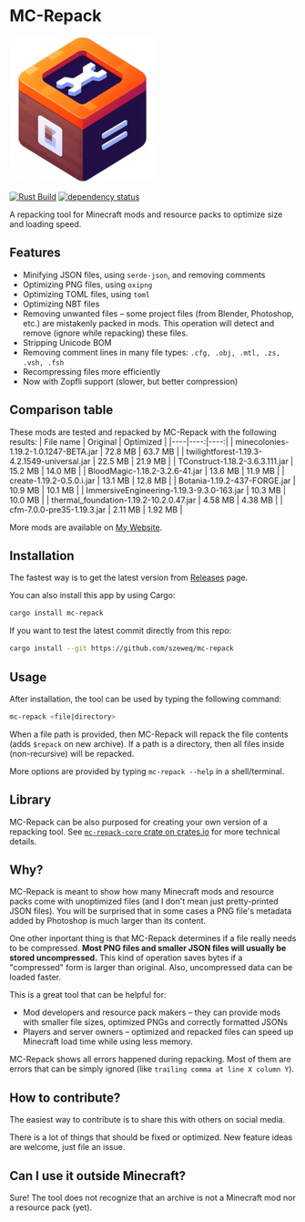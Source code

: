 # MC-Repack
![Logo](https://raw.githubusercontent.com/szeweq/mc-repack/master/mc-repack-logo.png)

[![Rust Build](https://github.com/szeweq/mc-repack/actions/workflows/rust-build.yml/badge.svg)](https://github.com/szeweq/mc-repack/actions/workflows/rust-build.yml)
[![dependency status](https://deps.rs/repo/github/szeweq/mc-repack/status.svg)](https://deps.rs/repo/github/szeweq/mc-repack)

A repacking tool for Minecraft mods and resource packs to optimize size and loading speed.

## Features
- Minifying JSON files, using `serde-json`, and removing comments
- Optimizing PNG files, using `oxipng`
- Optimizing TOML files, using `toml`
- Optimizing NBT files
- Removing unwanted files – some project files (from Blender, Photoshop, etc.) are mistakenly packed in mods. This operation will detect and remove (ignore while repacking) these files.
- Stripping Unicode BOM
- Removing comment lines in many file types: `.cfg, .obj, .mtl, .zs, .vsh, .fsh`
- Recompressing files more efficiently
- Now with Zopfli support (slower, but better compression)

## Comparison table
These mods are tested and repacked by MC-Repack with the following results:
| File name | Original | Optimized |
|----|----:|----:|
| minecolonies-1.19.2-1.0.1247-BETA.jar | 72.8 MB | 63.7 MB |
| twilightforest-1.19.3-4.2.1549-universal.jar | 22.5 MB | 21.9 MB |
| TConstruct-1.18.2-3.6.3.111.jar | 15.2 MB | 14.0 MB |
| BloodMagic-1.18.2-3.2.6-41.jar | 13.6 MB | 11.9 MB |
| create-1.19.2-0.5.0.i.jar | 13.1 MB | 12.8 MB |
| Botania-1.19.2-437-FORGE.jar | 10.9 MB | 10.1 MB |
| ImmersiveEngineering-1.19.3-9.3.0-163.jar | 10.3 MB | 10.0 MB |
| thermal_foundation-1.19.2-10.2.0.47.jar | 4.58 MB | 4.38 MB |
| cfm-7.0.0-pre35-1.19.3.jar | 2.11 MB | 1.92 MB |

More mods are available on [My Website](https://szeweq.xyz/mc-repack/mods).

## Installation
The fastest way is to get the latest version from [Releases](https://github.com/szeweq/mc-repack/releases/latest) page.

You can also install this app by using Cargo:
```sh
cargo install mc-repack
```

If you want to test the latest commit directly from this repo:
```sh
cargo install --git https://github.com/szeweq/mc-repack
```

## Usage
After installation, the tool can be used by typing the following command:
```sh
mc-repack <file|directory>
```
When a file path is provided, then MC-Repack will repack the file contents (adds `$repack` on new archive). If a path is a directory, then all files inside (non-recursive) will be repacked.

More options are provided by typing `mc-repack --help` in a shell/terminal.

## Library
MC-Repack can be also purposed for creating your own version of a repacking tool. See [`mc-repack-core` crate on crates.io](https://crates.io/crates/mc-repack-core) for more technical details.

## Why?
MC-Repack is meant to show how many Minecraft mods and resource packs come with unoptimized files (and I don't mean just pretty-printed JSON files). You will be surprised that in some cases a PNG file's metadata added by Photoshop is much larger than its content.

One other inportant thing is that MC-Repack determines if a file really needs to be compressed. **Most PNG files and smaller JSON files will usually be stored uncompressed.** This kind of operation saves bytes if a "compressed" form is larger than original. Also, uncompressed data can be loaded faster.

This is a great tool that can be helpful for:
- Mod developers and resource pack makers – they can provide mods with smaller file sizes, optimized PNGs and correctly formatted JSONs
- Players and server owners – optimized and repacked files can speed up Minecraft load time while using less memory.

MC-Repack shows all errors happened during repacking. Most of them are errors that can be simply ignored (like `trailing comma at line X column Y`).

## How to contribute?
The easiest way to contribute is to share this with others on social media.

There is a lot of things that should be fixed or optimized. New feature ideas are welcome, just file an issue.

## Can I use it outside Minecraft?
Sure! The tool does not recognize that an archive is not a Minecraft mod nor a resource pack (yet).
